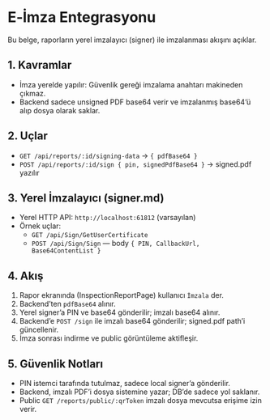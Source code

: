 # E‑İmza Entegrasyonu

Bu belge, raporların yerel imzalayıcı (signer) ile imzalanması akışını açıklar.

## 1. Kavramlar
- İmza yerelde yapılır: Güvenlik gereği imzalama anahtarı makineden çıkmaz.
- Backend sadece unsigned PDF base64 verir ve imzalanmış base64’ü alıp dosya olarak saklar.

## 2. Uçlar
- `GET /api/reports/:id/signing-data` → `{ pdfBase64 }`
- `POST /api/reports/:id/sign { pin, signedPdfBase64 }` → signed.pdf yazılır

## 3. Yerel İmzalayıcı (signer.md)
- Yerel HTTP API: `http://localhost:61812` (varsayılan)
- Örnek uçlar:
  - `GET /api/Sign/GetUserCertificate`
  - `POST /api/Sign/Sign` — body `{ PIN, CallbackUrl, Base64ContentList }`

## 4. Akış
1) Rapor ekranında (InspectionReportPage) kullanıcı `İmzala` der.
2) Backend’ten `pdfBase64` alınır.
3) Yerel signer’a PIN ve base64 gönderilir; imzalı base64 alınır.
4) Backend’e `POST /sign` ile imzalı base64 gönderilir; signed.pdf path’i güncellenir.
5) İmza sonrası indirme ve public görüntüleme aktifleşir.

## 5. Güvenlik Notları
- PIN istemci tarafında tutulmaz, sadece local signer’a gönderilir.
- Backend, imzalı PDF’i dosya sistemine yazar; DB’de sadece yol saklanır.
- Public `GET /reports/public/:qrToken` imzalı dosya mevcutsa erişime izin verir.
